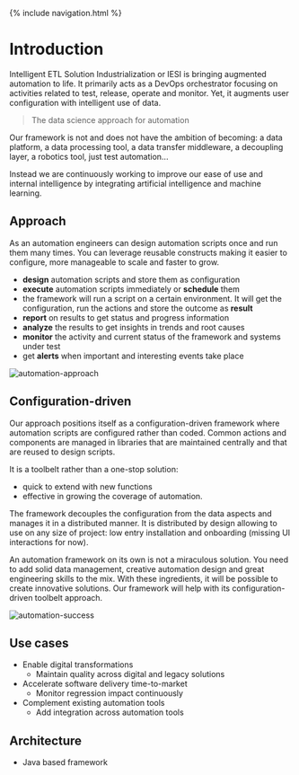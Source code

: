 {% include navigation.html %}

# Introduction

Intelligent ETL Solution Industrialization or IESI is bringing augmented automation to life. 
It primarily acts as a DevOps orchestrator focusing on activities related to test, release, operate and monitor. 
Yet, it augments user configuration with intelligent use of data. 

> The data science approach for automation

Our framework is not and does not have the ambition of becoming: a data platform, a data processing tool, a data transfer middleware, 
a decoupling layer, a robotics tool, just test automation...

Instead we are continuously working to improve our ease of use and internal intelligence by integrating artificial intelligence 
and machine learning.

## Approach

As an automation engineers can design automation scripts once and run them many times. 
You can leverage reusable constructs making it easier to configure, more manageable to scale and faster to grow. 
* **design** automation scripts and store them as configuration
* **execute** automation scripts immediately or **schedule** them
* the framework will run a script on a certain environment. It will get the configuration, run the actions and store the outcome as **result**
* **report** on results to get status and progress information
* **analyze** the results to get insights in trends and root causes
* **monitor** the activity and current status of the framework and systems under test
* get **alerts** when important and interesting events take place

![automation-approach](/{{site.repository}}/images/introduction/automation-approach.png)

## Configuration-driven

Our approach positions itself as a configuration-driven framework where automation scripts are configured rather than coded. 
Common actions and components are managed in libraries that are maintained centrally and that are reused to design scripts. 

It is a toolbelt rather than a one-stop solution:
 * quick to extend with new functions
 * effective in growing the coverage of automation.

The framework decouples the configuration from the data aspects and manages it in a distributed manner. 
It is distributed by design allowing to use on any size of project: low entry installation and onboarding (missing UI interactions for now).

An automation framework on its own is not a miraculous solution. 
You need to add solid data management, creative automation design and great engineering skills to the mix. 
With these ingredients, it will be possible to create innovative solutions. 
Our framework will help with its configuration-driven toolbelt approach.

![automation-success](/{{site.repository}}/images/introduction/automation-success.png)

## Use cases

* Enable digital transformations
  * Maintain quality across digital and legacy solutions
* Accelerate software delivery time-to-market
  * Monitor regression impact continuously
* Complement existing automation tools
  * Add integration across automation tools

## Architecture

* Java based framework